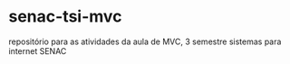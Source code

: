 # senac-tsi-mvc
repositório para  as atividades da aula de MVC, 3 semestre sistemas para internet SENAC
